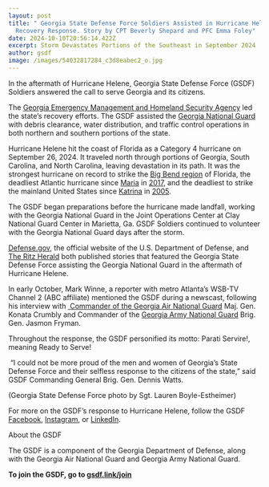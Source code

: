 ```yaml
---
layout: post
title: " Georgia State Defense Force Soldiers Assisted in Hurricane Helene
  Recovery Response. Story by CPT Beverly Shepard and PFC Emma Foley"
date: 2024-10-10T20:56:14.422Z
excerpt: Storm Devastates Portions of the Southeast in September 2024
author: gsdf
image: /images/54032817284_c3d8eabec2_o.jpg
---
```

<!--StartFragment-->

In the aftermath of Hurricane Helene, Georgia State Defense Force (GSDF) Soldiers answered the call to serve Georgia and its citizens.

The [Georgia Emergency Management and Homeland Security Agency](https://www.facebook.com/GeorgiaEMAHS?__cft__%5b0%5d=AZUcGDgq9lqBeVjGsGlk16d6Ghp60mNp2O_p0VjwMNRniD3G79Q5KJOZS7-hoB3yLiD_XkL3szhnfhXtEnlYWQ_llLOqeEJOMBof4w_epAaMO49c2dfJjrM-Hklz-rwPwb5sTyZQCanNtim8PI0SRu9j5ivJIor4AhgQcdvR4bgmLkdnzeNA1jbO2HedZqTCWcg&__tn__=-%5dK-R) led the state’s recovery efforts. The GSDF assisted the [Georgia National Guard](https://www.facebook.com/GeorgiaArmyNationalGuard?__cft__%5b0%5d=AZUcGDgq9lqBeVjGsGlk16d6Ghp60mNp2O_p0VjwMNRniD3G79Q5KJOZS7-hoB3yLiD_XkL3szhnfhXtEnlYWQ_llLOqeEJOMBof4w_epAaMO49c2dfJjrM-Hklz-rwPwb5sTyZQCanNtim8PI0SRu9j5ivJIor4AhgQcdvR4bgmLkdnzeNA1jbO2HedZqTCWcg&__tn__=-%5dK-R) with debris clearance, water distribution, and traffic control operations in both northern and southern portions of the state.

Hurricane Helene hit the coast of Florida as a Category 4 hurricane on September 26, 2024. It traveled north through portions of Georgia, South Carolina, and North Carolina, leaving devastation in its path. It was the strongest hurricane on record to strike the [Big Bend region](https://en.wikipedia.org/wiki/Big_Bend_(Florida)) of Florida, the deadliest Atlantic hurricane since [Maria](https://en.wikipedia.org/wiki/Hurricane_Maria) in [2017](https://en.wikipedia.org/wiki/2017_Atlantic_hurricane_season), and the deadliest to strike the mainland United States since [Katrina](https://en.wikipedia.org/wiki/Hurricane_Katrina) in [2005](https://en.wikipedia.org/wiki/2005_Atlantic_hurricane_season).

The GSDF began preparations before the hurricane made landfall, working with the Georgia National Guard in the Joint Operations Center at Clay National Guard Center in Marietta, Ga. GSDF Soldiers continued to volunteer with the Georgia National Guard days after the storm.

[Defense.gov](http://defense.gov), the official website of the U.S. Department of Defense, and [The Ritz Herald](https://ritzherald.com/) both published stories that featured the Georgia State Defense Force assisting the Georgia National Guard in the aftermath of Hurricane Helene.

In early October, Mark Winne, a reporter with metro Atlanta’s WSB-TV Channel 2 (ABC affiliate) mentioned the [](https://www.facebook.com/GeorgiaSDF?__cft__[0]=AZUXJQc4_Budm03syx3ULYXM7459-02M216Kusf3MRnLk04dR0_vyTxrPr8RGtoEHiEwRj3tuaxl0clT-W-y8xxGDmnPaV7Or9QKMBujHcKOhmGFaOtqfGBdxgZ0qW63xrzE-S5iYcQCwX3hCjaqRfE-p5_QV0EnQBEEIw89U-uHP4sDRxM3YcfLq7G7RLWI9bo&__tn__=-]K-R) GSDF during a newscast, following his interview with [ Commander of the Georgia Air National Guard](https://www.facebook.com/GeorgiaAirNationalGuard?__cft__[0]=AZUXJQc4_Budm03syx3ULYXM7459-02M216Kusf3MRnLk04dR0_vyTxrPr8RGtoEHiEwRj3tuaxl0clT-W-y8xxGDmnPaV7Or9QKMBujHcKOhmGFaOtqfGBdxgZ0qW63xrzE-S5iYcQCwX3hCjaqRfE-p5_QV0EnQBEEIw89U-uHP4sDRxM3YcfLq7G7RLWI9bo&__tn__=-]K-R) Maj. Gen. Konata Crumbly and Commander of the [Georgia Army National Guard](https://www.facebook.com/GeorgiaArmyNationalGuard?__cft__[0]=AZUXJQc4_Budm03syx3ULYXM7459-02M216Kusf3MRnLk04dR0_vyTxrPr8RGtoEHiEwRj3tuaxl0clT-W-y8xxGDmnPaV7Or9QKMBujHcKOhmGFaOtqfGBdxgZ0qW63xrzE-S5iYcQCwX3hCjaqRfE-p5_QV0EnQBEEIw89U-uHP4sDRxM3YcfLq7G7RLWI9bo&__tn__=-]K-R) Brig. Gen. Jasmon Fryman.

Throughout the response, the GSDF personified its motto: Parati Servire!, meaning Ready to Serve! 

 “I could not be more proud of the men and women of Georgia’s State Defense Force and their selfless response to the citizens of the state,” said GSDF Commanding General Brig. Gen. Dennis Watts.

(Georgia State Defense Force photo by Sgt. Lauren Boyle-Estheimer)

For more on the GSDF’s response to Hurricane Helene, follow the GSDF [Facebook](https://www.facebook.com/GeorgiaSDF), [Instagram](https://www.instagram.com/georgiastatedefenseforce/), or [LinkedIn](https://www.linkedin.com/company/georgia-state-defense-force/).

About the GSDF

The GSDF is a component of the Georgia Department of Defense, along with the Georgia Air National Guard and Georgia Army National Guard.  

**To join the GSDF, go to [gsdf.link/join](https://gsdf.georgia.gov/join/)**

<!--EndFragment-->